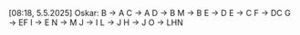 [08:18, 5.5.2025] Oskar: 
B -> A
C -> A
D -> B
M -> B
E -> D
E -> C
F -> DC
G -> EF
I -> E
N -> M
J  -> I
L -> J
H -> J
O -> LHN